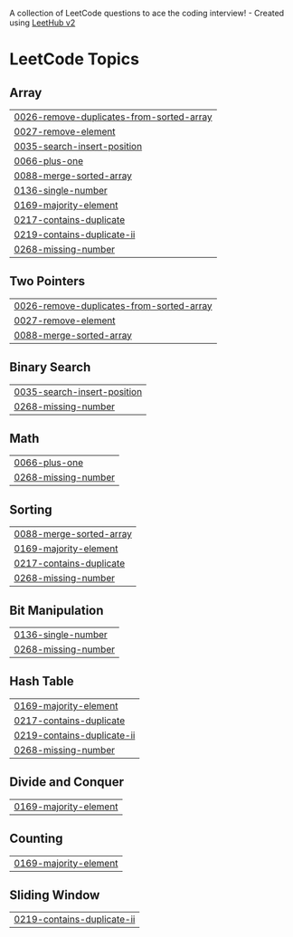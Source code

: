 A collection of LeetCode questions to ace the coding interview! - Created using [LeetHub v2](https://github.com/arunbhardwaj/LeetHub-2.0)
<!---LeetCode Topics Start-->
# LeetCode Topics
## Array
|  |
| ------- |
| [0026-remove-duplicates-from-sorted-array](https://github.com/arslanali19470/LeetCode_Array/tree/master/0026-remove-duplicates-from-sorted-array) |
| [0027-remove-element](https://github.com/arslanali19470/LeetCode_Array/tree/master/0027-remove-element) |
| [0035-search-insert-position](https://github.com/arslanali19470/LeetCode_Array/tree/master/0035-search-insert-position) |
| [0066-plus-one](https://github.com/arslanali19470/LeetCode_Array/tree/master/0066-plus-one) |
| [0088-merge-sorted-array](https://github.com/arslanali19470/LeetCode_Array/tree/master/0088-merge-sorted-array) |
| [0136-single-number](https://github.com/arslanali19470/LeetCode_Array/tree/master/0136-single-number) |
| [0169-majority-element](https://github.com/arslanali19470/LeetCode_Array/tree/master/0169-majority-element) |
| [0217-contains-duplicate](https://github.com/arslanali19470/LeetCode_Array/tree/master/0217-contains-duplicate) |
| [0219-contains-duplicate-ii](https://github.com/arslanali19470/LeetCode_Array/tree/master/0219-contains-duplicate-ii) |
| [0268-missing-number](https://github.com/arslanali19470/LeetCode_Array/tree/master/0268-missing-number) |
## Two Pointers
|  |
| ------- |
| [0026-remove-duplicates-from-sorted-array](https://github.com/arslanali19470/LeetCode_Array/tree/master/0026-remove-duplicates-from-sorted-array) |
| [0027-remove-element](https://github.com/arslanali19470/LeetCode_Array/tree/master/0027-remove-element) |
| [0088-merge-sorted-array](https://github.com/arslanali19470/LeetCode_Array/tree/master/0088-merge-sorted-array) |
## Binary Search
|  |
| ------- |
| [0035-search-insert-position](https://github.com/arslanali19470/LeetCode_Array/tree/master/0035-search-insert-position) |
| [0268-missing-number](https://github.com/arslanali19470/LeetCode_Array/tree/master/0268-missing-number) |
## Math
|  |
| ------- |
| [0066-plus-one](https://github.com/arslanali19470/LeetCode_Array/tree/master/0066-plus-one) |
| [0268-missing-number](https://github.com/arslanali19470/LeetCode_Array/tree/master/0268-missing-number) |
## Sorting
|  |
| ------- |
| [0088-merge-sorted-array](https://github.com/arslanali19470/LeetCode_Array/tree/master/0088-merge-sorted-array) |
| [0169-majority-element](https://github.com/arslanali19470/LeetCode_Array/tree/master/0169-majority-element) |
| [0217-contains-duplicate](https://github.com/arslanali19470/LeetCode_Array/tree/master/0217-contains-duplicate) |
| [0268-missing-number](https://github.com/arslanali19470/LeetCode_Array/tree/master/0268-missing-number) |
## Bit Manipulation
|  |
| ------- |
| [0136-single-number](https://github.com/arslanali19470/LeetCode_Array/tree/master/0136-single-number) |
| [0268-missing-number](https://github.com/arslanali19470/LeetCode_Array/tree/master/0268-missing-number) |
## Hash Table
|  |
| ------- |
| [0169-majority-element](https://github.com/arslanali19470/LeetCode_Array/tree/master/0169-majority-element) |
| [0217-contains-duplicate](https://github.com/arslanali19470/LeetCode_Array/tree/master/0217-contains-duplicate) |
| [0219-contains-duplicate-ii](https://github.com/arslanali19470/LeetCode_Array/tree/master/0219-contains-duplicate-ii) |
| [0268-missing-number](https://github.com/arslanali19470/LeetCode_Array/tree/master/0268-missing-number) |
## Divide and Conquer
|  |
| ------- |
| [0169-majority-element](https://github.com/arslanali19470/LeetCode_Array/tree/master/0169-majority-element) |
## Counting
|  |
| ------- |
| [0169-majority-element](https://github.com/arslanali19470/LeetCode_Array/tree/master/0169-majority-element) |
## Sliding Window
|  |
| ------- |
| [0219-contains-duplicate-ii](https://github.com/arslanali19470/LeetCode_Array/tree/master/0219-contains-duplicate-ii) |
<!---LeetCode Topics End-->